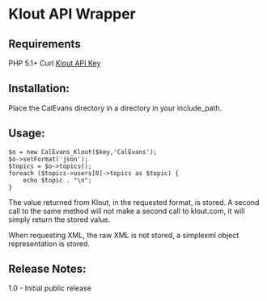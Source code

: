 Klout API Wrapper
=================

Requirements
------------
PHP 5.1+
Curl
[Klout API Key](http://developer.klout.com/member/register)

Installation:
-------------
Place the CalEvans directory in a directory in your include_path.


Usage:
------
    $o = new CalEvans_Klout($key,'CalEvans');
    $o->setFormat('json');
    $topics = $o->topics();
    foreach ($topics->users[0]->topics as $topic) {
        echo $topic . "\n";
    }

The value returned from Klout, in the requested format, is stored. A second call
to the same method will not make a second call to klout.com, it will simply
return the stored value.

When requesting XML, the raw XML is not stored, a simplexml object
representation is stored.

Release Notes:
--------------
1.0 - Initial public release